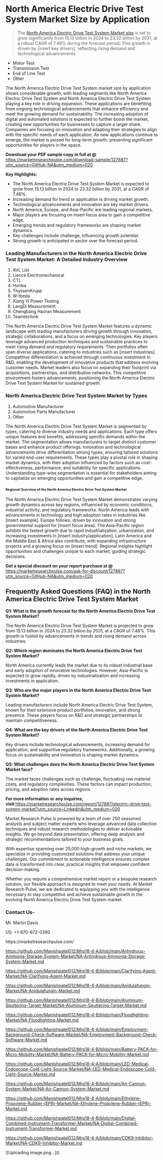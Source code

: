 <h1>North America Electric Drive Test System Market&nbsp;Size by Application</h1><blockquote><p>The <a href="https://marketresearchpulse.com/download-sample/127887?utm_source=GitHub-NA&amp;utm_medium=020">North America Electric Drive Test System Market size</a> is set to grow significantly from 15.13 billion in 2024 to 23.32 billion by 2031, at a robust CAGR of 7.48% during the forecast period. This growth is driven by [insert key drivers], reflecting rising demand and technological advancements.</p></blockquote><ul><li>Motor Test<li> Transmission Test<li> End of Line Test<li> Other</li></ul><p>The North America Electric Drive Test System market size by application shows considerable growth, with leading segments like North America Electric Drive Test System and North America Electric Drive Test System playing a key role in driving expansion. These applications are benefiting from ongoing technological advancements that enhance efficiency and meet the growing demand for sustainability. The increasing adoption of digital and automated solutions is expected to further boost the market, creating new opportunities for businesses to capture a larger share. Companies are focusing on innovation and adapting their strategies to align with the specific needs of each application. As new applications continue to emerge, the market is poised for long-term growth, presenting significant opportunities for players in the space.</p><p><strong>Download your PDF sample copy in full at @ </strong><a href="https://marketresearchpulse.com/download-sample/127887?utm_source=GitHub-NA&amp;utm_medium=020">https://marketresearchpulse.com/download-sample/127887?utm_source=GitHub-NA&amp;utm_medium=020</a></p><p><strong>Key Highlights: </strong></p><ul><li>The North America Electric Drive Test System Market is expected to grow from 15.13 billion in 2024 to 23.32 billion by 2031, at a CAGR of 7.48%.</li><li>Increasing demand for trend or application is driving market growth.</li><li>Technological advancements and innovation are key market drivers.</li><li>North America, Europe, and Asia-Pacific are leading regional markets.</li><li>Major players are focusing on insert focus area to gain a competitive edge.</li><li>Emerging trends and regulatory frameworks are shaping market dynamics.</li><li>Key challenges include challenge, influencing growth potential.</li><li>Strong growth is anticipated in sector over the forecast period.</li></ul><h3>Leading Manufacturers in the North America Electric Drive Test System Market: A Detailed Industry Overview</h3><ol><li>AVL List</li><li>Liance Electromechanical</li><li>CTL</li><li>Horiba</li><li>ThyssenKrupp</li><li>W-Ibeda</li><li>Xiang Yi Power Testing</li><li>LangDi Measurement</li><li>Chengbang Haoran Measurement</li><li>Teamtechnik</li></ol><div class="flex max-w-full flex-col flex-grow"><div class="min-h-8 text-message flex w-full flex-col items-end gap-2 whitespace-normal break-words [.text-message+&amp;]:mt-5" dir="auto" data-message-author-role="assistant" data-message-id="fd8432e4-4910-450d-b182-61b7bfb0a01f" data-message-model-slug="gpt-4o"><div class="flex w-full flex-col gap-1 empty:hidden first:pt-[3px]"><div class="markdown prose w-full break-words dark:prose-invert light"><p>The North America Electric Drive Test System Market features a dynamic landscape with leading manufacturers driving growth through innovation, strategic collaborations, and a focus on emerging technologies. Key players leverage advanced production techniques and sustainable practices to meet rising demand and regulatory requirements. Their portfolios often span diverse applications, catering to industries such as [insert industries]. Competitive differentiation is achieved through continuous investment in R&amp;D, enabling the development of innovative products that address evolving customer needs. Market leaders also focus on expanding their footprint via acquisitions, partnerships, and distribution networks. This competitive environment fosters advancements, positioning the North America Electric Drive Test System Market for sustained growth.</p></div></div></div></div><h3>North America Electric Drive Test System Market by Types</h3><ol><li>Automotive Manufacturer<li> Automotive Parts Manufacturer<li> Other</li></ol><div class="flex max-w-full flex-col flex-grow"><div class="min-h-8 text-message flex w-full flex-col items-end gap-2 whitespace-normal break-words [.text-message+&amp;]:mt-5" dir="auto" data-message-author-role="assistant" data-message-id="084470be-0bb7-4664-bddf-5156b4f41249" data-message-model-slug="gpt-4o-mini"><div class="flex w-full flex-col gap-1 empty:hidden first:pt-[3px]"><div class="markdown prose w-full break-words dark:prose-invert light"><p>The North America Electric Drive Test System Market is segmented by types, catering to diverse industry needs and applications. Each type offers unique features and benefits, addressing specific demands within the market. The segmentation allows manufacturers to target distinct customer bases and enhance product offerings. Innovation and technological advancements drive differentiation among types, ensuring tailored solutions for varied end-user requirements. These types play a pivotal role in shaping market dynamics, with their adoption influenced by factors such as cost-effectiveness, performance, and suitability for specific applications. Understanding type-wise segmentation is essential for stakeholders aiming to capitalize on emerging opportunities and gain a competitive edge.</p></div></div></div></div><h3><span style="font-size: 11px;">Regional Overview of the North America Electric Drive Test System Market</span></h3><div class="flex max-w-full flex-col flex-grow"><div class="min-h-8 text-message flex w-full flex-col items-end gap-2 whitespace-normal break-words [.text-message+&amp;]:mt-5" dir="auto" data-message-author-role="assistant" data-message-id="e9038762-ce64-4e30-91c9-9bd413514231" data-message-model-slug="gpt-4o-mini"><div class="flex w-full flex-col gap-1 empty:hidden first:pt-[3px]"><div class="markdown prose w-full break-words dark:prose-invert light"><p>The North America Electric Drive Test System Market demonstrates varying growth dynamics across key regions, influenced by economic conditions, industrial activity, and regulatory frameworks. North America leads with advancements in technology and high adoption rates in industries like [insert example]. Europe follows, driven by innovation and strong governmental support for [insert focus area]. The Asia-Pacific region exhibits the fastest growth due to rapid industrialization, urbanization, and increasing investments in [insert industry/application]. Latin America and the Middle East &amp; Africa also contribute, with expanding infrastructure projects and a growing focus on [insert trend]. Regional insights highlight opportunities and challenges unique to each market, guiding strategic decisions.</p></div></div></div></div><p><strong>Get a special discount on your report purchase at @ </strong><a href="https://marketresearchpulse.com/ask-for-discount/127887?utm_source=GitHub-NA&amp;utm_medium=020">https://marketresearchpulse.com/ask-for-discount/127887?utm_source=GitHub-NA&amp;utm_medium=020</a></p><h2>Frequently Asked Questions (FAQ) in the North America Electric Drive Test System Market</h2><p><strong>Q1: What is the growth forecast for the North America Electric Drive Test System Market?</strong></p><p>The North America Electric Drive Test System Market is projected to grow from 15.13 billion in 2024 to 23.32 billion by 2031, at a CAGR of 7.48%. This growth is fueled by advancements in trends and rising demand across industries.</p><p><strong>Q2: Which region dominates the North America Electric Drive Test System Market?</strong></p><p>North America currently leads the market due to its robust industrial base and early adoption of innovative technologies. However, Asia-Pacific is expected to grow rapidly, driven by industrialization and increasing investments in application.</p><p><strong>Q3: Who are the major players in the North America Electric Drive Test System Market?</strong></p><p>Leading manufacturers include North America Electric Drive Test System, known for their extensive product portfolios, innovation, and strong presence. These players focus on R&amp;D and strategic partnerships to maintain competitiveness.</p><p><strong>Q4: What are the key drivers of the North America Electric Drive Test System Market?</strong></p><p>Key drivers include technological advancements, increasing demand for application, and supportive regulatory frameworks. Additionally, a growing focus on sustainability and innovation is shaping market dynamics.</p><p><strong>Q5: What challenges does the North America Electric Drive Test System Market face?</strong></p><p>The market faces challenges such as challenge, fluctuating raw material costs, and regulatory complexities. These factors can impact production, pricing, and adoption rates across regions.</p><p><strong>For more information or any inquiries, visit&nbsp;</strong><a href="https://marketresearchpulse.com/report/127887/electric-drive-test-system-market?utm_source=Linkedin&utm_medium=020">https://marketresearchpulse.com/report/127887/electric-drive-test-system-market?utm_source=Linkedin&utm_medium=020</a></p><p>Market Research Pulse is powered by a team of over 250 seasoned analysts and subject matter experts who leverage advanced data collection techniques and robust research methodologies to deliver actionable insights. We go beyond data presentation, offering deep analysis and strategic recommendations tailored to your business goals.</p><p>With expertise spanning over 25,000 high-growth and niche markets, we specialize in providing customized solutions that address your unique challenges. Our commitment to actionable intelligence ensures complex data is transformed into clear, practical insights that empower confident decision-making.</p><p>Whether you require a comprehensive market report or a bespoke research solution, our flexible approach is designed to meet your needs. At Market Research Pulse, we are dedicated to equipping you with the intelligence necessary to stay competitive and achieve sustainable growth in the evolving North America Electric Drive Test System market.</p><h3><strong>Contact Us-</strong></h3><p>Mr. Martin Davis</p><p>US: +1-970-672-0390</p><p>https://marketresearchpulse.com/</p><p><a href="https://github.com/Manishpatel012/Mrp18-4-A/blob/main/Anhydrous-Ammonia-Storage-System-Market/NA-Anhydrous-Ammonia-Storage-System-Market.md">https://github.com/Manishpatel012/Mrp18-4-A/blob/main/Anhydrous-Ammonia-Storage-System-Market/NA-Anhydrous-Ammonia-Storage-System-Market.md</a></p><p><a href="https://github.com/Manishpatel012/Mrp18-4-B/blob/main/Clarifying-Agent-Market/NA-Clarifying-Agent-Market.md">https://github.com/Manishpatel012/Mrp18-4-B/blob/main/Clarifying-Agent-Market/NA-Clarifying-Agent-Market.md</a></p><p><a href="https://github.com/Manishpatel012/Mrp18-4-A/blob/main/Anidulafungin-Market/NA-Anidulafungin-Market.md">https://github.com/Manishpatel012/Mrp18-4-A/blob/main/Anidulafungin-Market/NA-Anidulafungin-Market.md</a></p><p><a href="https://github.com/Manishpatel012/Mrp18-4-B/blob/main/Aluminum-Sputtering-Target-Market/NA-Aluminum-Sputtering-Target-Market.md">https://github.com/Manishpatel012/Mrp18-4-B/blob/main/Aluminum-Sputtering-Target-Market/NA-Aluminum-Sputtering-Target-Market.md</a></p><p><a href="https://github.com/Manishpatel012/Mrp18-4-B/blob/main/Floodlighting-Market/NA-Floodlighting-Market.md">https://github.com/Manishpatel012/Mrp18-4-B/blob/main/Floodlighting-Market/NA-Floodlighting-Market.md</a></p><p><a href="https://github.com/Manishpatel012/Mrp18-4-A/blob/main/Employment-Background-Check-Software-Market/NA-Employment-Background-Check-Software-Market.md">https://github.com/Manishpatel012/Mrp18-4-A/blob/main/Employment-Background-Check-Software-Market/NA-Employment-Background-Check-Software-Market.md</a></p><p><a href="https://github.com/Manishpatel012/Mrp18-4-B/blob/main/Battery-PACK-for-Micro-Mobility-Market/NA-Battery-PACK-for-Micro-Mobility-Market.md">https://github.com/Manishpatel012/Mrp18-4-B/blob/main/Battery-PACK-for-Micro-Mobility-Market/NA-Battery-PACK-for-Micro-Mobility-Market.md</a></p><p><a href="https://github.com/Manishpatel012/Mrp18-4-A/blob/main/LED-Medical-Endoscope-Cold-Light-Source-Market/NA-LED-Medical-Endoscope-Cold-Light-Source-Market.md">https://github.com/Manishpatel012/Mrp18-4-A/blob/main/LED-Medical-Endoscope-Cold-Light-Source-Market/NA-LED-Medical-Endoscope-Cold-Light-Source-Market.md</a></p><p><a href="https://github.com/Manishpatel012/Mrp18-4-B/blob/main/Air-Cannon-System-Market/NA-Air-Cannon-System-Market.md">https://github.com/Manishpatel012/Mrp18-4-B/blob/main/Air-Cannon-System-Market/NA-Air-Cannon-System-Market.md</a></p><p><a href="https://github.com/Manishpatel012/Mrp18-4-A/blob/main/Ethylene-Propylene-Rubber-(EPR)-Market/NA-Ethylene-Propylene-Rubber-(EPR)-Market.md">https://github.com/Manishpatel012/Mrp18-4-A/blob/main/Ethylene-Propylene-Rubber-(EPR)-Market/NA-Ethylene-Propylene-Rubber-(EPR)-Market.md</a></p><p><a href="https://github.com/Manishpatel012/Mrp18-4-B/blob/main/Digital-Combined-Instrument-Transformer-Market/NA-Digital-Combined-Instrument-Transformer-Market.md">https://github.com/Manishpatel012/Mrp18-4-B/blob/main/Digital-Combined-Instrument-Transformer-Market/NA-Digital-Combined-Instrument-Transformer-Market.md</a></p><p><a href="https://github.com/Manishpatel012/Mrp18-4-A/blob/main/CDK9-Inhibitor-Market/NA-CDK9-Inhibitor-Market.md">https://github.com/Manishpatel012/Mrp18-4-A/blob/main/CDK9-Inhibitor-Market/NA-CDK9-Inhibitor-Market.md</a></p>
![Uploading image.png…]()
